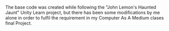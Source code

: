 The base code was created while following the "John Lemon's Haunted Jaunt" Unity Learn project, but there has been some modifications by me alone in order to fulfil the requirement in my Computer As A Medium clases final Project. 
